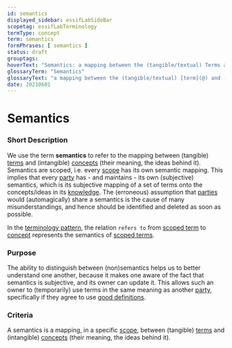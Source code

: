 ```yaml
---
id: semantics
displayed_sidebar: essifLabSideBar
scopetag: essifLabTerminology
termType: concept
term: semantics
formPhrases: [ semantics ]
status: draft
grouptags:
hoverText: "Semantics: a mapping between the (tangible/textual) Terms and (intangible) ideas/Concepts - their meaning."
glossaryTerm: "Semantics"
glossaryText: "a mapping between the (tangible/textual) [term](@) and (intangible) ideas/[concept](@) - their meaning."
date: 20210601
---
```


# Semantics

### Short Description

We use the term **semantics** to refer to the mapping between (tangible) [terms](@) and (intangible) [concepts](@) (their meaning, the ideas behind it). Semantics are scoped, i.e. every [scope](@) has its own semantic mapping. This implies that every [party](@) has - and maintains - its own (subjective) semantics, which is its subjective mapping of a set of terms onto the concepts/ideas in its [knowledge](@). The (erroneous) assumption that [parties](@) would (automagically) share a semantics is the cause of many misunderstandings, and hence should be identified and deleted as soon as possible.

In the [terminology pattern](pattern-terminology@), the relation `refers to` from [scoped term](@) to [concept](@) represents the semantics of [scoped terms](scoped-term@).

### Purpose

The ability to distinguish between (non)semantics helps us to better understand one another, because it makes one aware of the fact that semantics is subjective, and its owner can update it. This allows such an owner to (temporarily) use terms in the same meaning as another [party](@), specifically if they agree to use [good definitions](definition@).

### Criteria

A semantics is a mapping, in a specific [scope](@), between (tangible) [terms](@) and (intangible) [concepts](@) (their meaning, the ideas behind it).
